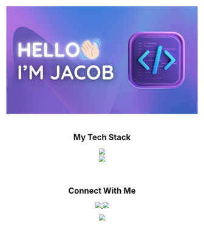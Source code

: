 <div align="center">
  <img src="assets/images/logo.png" alt="logo" height="auto" />
</div>

<br/>
<h2 align="center">My Tech Stack</h2>
<p align="center">
  <a href="https://skillicons.dev">
    <img src="https://skillicons.dev/icons?i=python,go,java,javascript,typescript,fastapi,nodejs"/><br>
    <img src="https://skillicons.dev/icons?i=postgres,mongodb,aws,docker,kubernetes,githubactions,linux"/><br>
  </a>
</p>

<br/>
<h2 align="center">Connect With Me</h2>
<p align="center">
  <a href="https://www.linkedin.com/in/jacobjhlee/">
    <img src="https://skillicons.dev/icons?i=linkedin"/>
  </a>
  <a href="mailto:recipient@jacob.juhyung.lee@gmail.com">
    <img src="https://skillicons.dev/icons?i=gmail"/>
  </a>

<div id="header" align="center">
  <img src="https://media.giphy.com/media/v1.Y2lkPTc5MGI3NjExb2l0eXRxaGV3bG10cGdubXVuZDh6bzNycDlicnZodjg0cHZ3OG52cyZlcD12MV9pbnRlcm5hbF9naWZfYnlfaWQmY3Q9Zw/QDjpIL6oNCVZ4qzGs7/giphy.gif" width="200"/>
</div>
